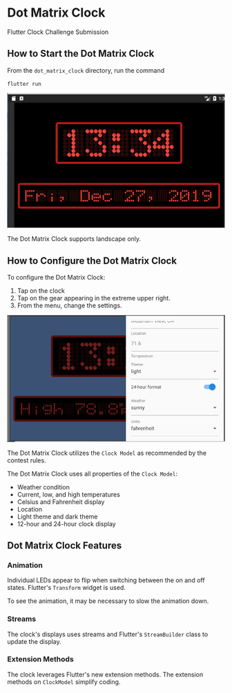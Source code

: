 # Dot Matrix Clock

Flutter Clock Challenge Submission

## How to Start the Dot Matrix Clock

From the `dot_matrix_clock` directory, run the command

```
flutter run
```

![Dot Matrix Clock](dot_matrix_clock/clock.png)


The Dot Matrix Clock supports landscape only.

## How to Configure the Dot Matrix Clock

To configure the Dot Matrix Clock:

1.  Tap on the clock
2.  Tap on the gear appearing in the extreme upper right.
3.  From the menu, change the settings.

![Customization](dot_matrix_clock/customization.png)

The Dot Matrix Clock utilizes the `Clock Model` as recommended by the contest rules.

The Dot Matrix Clock uses all properties of the `Clock Model`:

* Weather condition
* Current, low, and high temperatures
* Celsius and Fahrenheit display
* Location
* Light theme and dark theme
* 12-hour and 24-hour clock display

## Dot Matrix Clock Features

### Animation

Individual LEDs appear to flip when switching between the on and off states.  Flutter's `Transform` widget is used.

To see the animation, it may be necessary to slow the animation down.

### Streams

The clock's displays uses streams and Flutter's `StreamBuilder` class to update the display.

### Extension Methods

The clock leverages Flutter's new extension methods. The extension methods on `ClockModel` simplify coding.







